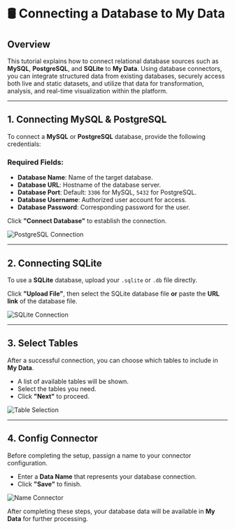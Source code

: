 # 🛢️ Connecting a Database to My Data

## Overview  
This tutorial explains how to connect relational database sources such as **MySQL**, **PostgreSQL**, and **SQLite** to **My Data**. Using database connectors, you can integrate structured data from existing databases, securely access both live and static datasets, and utilize that data for transformation, analysis, and real-time visualization within the platform.


---

## 1. Connecting MySQL & PostgreSQL  
To connect a **MySQL** or **PostgreSQL** database, provide the following credentials:

### Required Fields:
- **Database Name**: Name of the target database.
- **Database URL**: Hostname of the database server.
- **Database Port**: Default: `3306` for MySQL, `5432` for PostgreSQL.
- **Database Username**: Authorized user account for access.
- **Database Password**: Corresponding password for the user.

Click **"Connect Database"** to establish the connection.

![PostgreSQL Connection](/vdata/documentation/mydata/connect-db.webp)

---

## 2. Connecting SQLite  
To use a **SQLite** database, upload your `.sqlite` or `.db` file directly.

Click **"Upload File"**, then select the SQLite database file **or** paste the **URL link** of the database file.

![SQLite Connection](/vdata/documentation/mydata/connect-sqlite.webp)

---

## 3. Select Tables  
After a successful connection, you can choose which tables to include in **My Data**.

- A list of available tables will be shown.
- Select the tables you need.
- Click **"Next"** to proceed.

![Table Selection](/vdata/documentation/mydata/select-tabel.webp)

---

## 4. Config Connector  
Before completing the setup, passign a name to your connector configuration.

- Enter a **Data Name** that represents your database connection.
- Click **"Save"** to finish.

![Name Connector](/vdata/documentation/mydata/config-db.webp)

After completing these steps, your database data will be available in **My Data** for further processing.